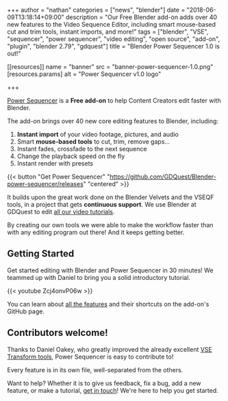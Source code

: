 +++
author = "nathan"
categories = ["news", "blender"]
date = "2018-06-09T13:18:14+09:00"
description = "Our Free Blender add-on adds over 40 new features to the Video Sequence Editor, including smart mouse-based cut and trim tools, instant imports, and more!"
tags = ["blender", "VSE", "sequencer", "power sequencer", "video editing", "open source", "add-on", "plugin", "blender 2.79", "gdquest"]
title = "Blender Power Sequencer 1.0 is out!"

[[resources]]
  name = "banner"
  src = "banner-power-sequencer-1.0.png"
  [resources.params]
    alt = "Power Sequencer v1.0 logo"

+++

[Power Sequencer](/blender/power-sequencer) is a **Free add-on** to help Content Creators edit faster with Blender.

The add-on brings over 40 new core editing features to Blender, including:

1. **Instant import** of your video footage, pictures, and audio
1. Smart **mouse-based tools** to cut, trim, remove gaps...
1. Instant fades, crossfade to the next sequence
1. Change the playback speed on the fly
1. Instant render with presets

{{< button "Get Power Sequencer" "https://github.com/GDQuest/Blender-power-sequencer/releases" "centered" >}}

It builds upon the great work done on the Blender Velvets and the VSEQF tools, in a project that gets **continuous support**.
We use Blender at GDQuest to edit [all our video tutorials](http://youtube.com/c/gdquest).

By creating our own tools we were able to make the workflow faster than with any editing program out there!
And it keeps getting better.

## Getting Started

Get started editing with Blender and Power Sequencer in 30 minutes!
We teammed up with Daniel to bring you a solid introductory tutorial.

{{< youtube Zcj4onvP06w >}}

You can learn about [all the features](https://github.com/GDQuest/Blender-power-sequencer/#operators) and their shortcuts on the add-on's GitHub page.


## Contributors welcome!

Thanks to Daniel Oakey, who greatly improved the already excellent [VSE Transform tools](https://github.com/doakey3/VSE_Transform_Tools), Power Sequencer is easy to contribute to!

Every feature is in its own file, well-separated from the others.

Want to help? Whether it is to give us feedback, fix a bug, add a new feature, or make a tutorial, [get in touch](https://github.com/GDQuest/Blender-power-sequencer/issues)! We're here to help you get started.
